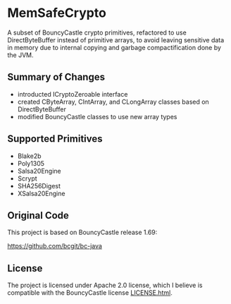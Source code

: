 # MemSafeCrypto

A subset of BouncyCastle crypto primitives, refactored to use DirectByteBuffer
instead of primitive arrays, to avoid leaving sensitive data in memory due to internal
copying and garbage compactification done by the JVM.


## Summary of Changes

- introducted ICryptoZeroable interface
- created CByteArray, CIntArray, and CLongArray classes based on DirectByteBuffer
- modified BouncyCastle classes to use new array types


## Supported Primitives

- Blake2b
- Poly1305
- Salsa20Engine
- Scrypt
- SHA256Digest
- XSalsa20Engine


## Original Code

This project is based on BouncyCastle release 1.69:

https://github.com/bcgit/bc-java


## License

The project is licensed under Apache 2.0 license, which I believe is compatible with the BouncyCastle license 
[LICENSE.html](src/goryachev/memsafecrypto/bc/LICENSE.html).